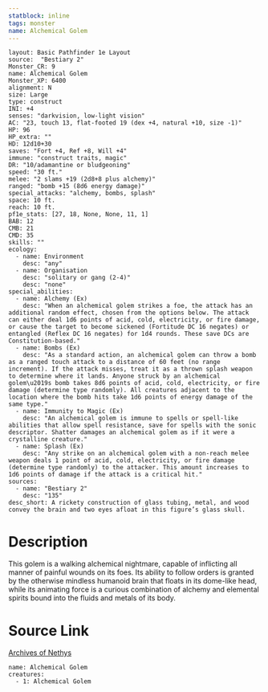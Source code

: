 ```yaml
---
statblock: inline
tags: monster
name: Alchemical Golem
---
```

```statblock
layout: Basic Pathfinder 1e Layout
source:  "Bestiary 2"
Monster_CR: 9
name: Alchemical Golem
Monster_XP: 6400
alignment: N
size: Large
type: construct
INI: +4
senses: "darkvision, low-light vision"
AC: "23, touch 13, flat-footed 19 (dex +4, natural +10, size -1)"
HP: 96
HP_extra: ""
HD: 12d10+30
saves: "Fort +4, Ref +8, Will +4"
immune: "construct traits, magic"
DR: "10/adamantine or bludgeoning"
speed: "30 ft."
melee: "2 slams +19 (2d8+8 plus alchemy)"
ranged: "bomb +15 (8d6 energy damage)"
special_attacks: "alchemy, bombs, splash"
space: 10 ft.
reach: 10 ft.
pf1e_stats: [27, 18, None, None, 11, 1]
BAB: 12
CMB: 21
CMD: 35
skills: ""
ecology:
  - name: Environment
    desc: "any"
  - name: Organisation
    desc: "solitary or gang (2-4)"
    desc: "none"
special_abilities:
  - name: Alchemy (Ex)
    desc: "When an alchemical golem strikes a foe, the attack has an additional random effect, chosen from the options below. The attack can either deal 1d6 points of acid, cold, electricity, or fire damage, or cause the target to become sickened (Fortitude DC 16 negates) or entangled (Reflex DC 16 negates) for 1d4 rounds. These save DCs are Constitution-based."
  - name: Bombs (Ex)
    desc: "As a standard action, an alchemical golem can throw a bomb as a ranged touch attack to a distance of 60 feet (no range increment). If the attack misses, treat it as a thrown splash weapon to determine where it lands. Anyone struck by an alchemical golem\u2019s bomb takes 8d6 points of acid, cold, electricity, or fire damage (determine type randomly). All creatures adjacent to the location where the bomb hits take 1d6 points of energy damage of the same type."
  - name: Immunity to Magic (Ex)
    desc: "An alchemical golem is immune to spells or spell-like abilities that allow spell resistance, save for spells with the sonic descriptor. Shatter damages an alchemical golem as if it were a crystalline creature."
  - name: Splash (Ex)
    desc: "Any strike on an alchemical golem with a non-reach melee weapon deals 1 point of acid, cold, electricity, or fire damage (determine type randomly) to the attacker. This amount increases to 1d6 points of damage if the attack is a critical hit."
sources:
  - name: "Bestiary 2"
    desc: "135"
desc_short: A rickety construction of glass tubing, metal, and wood convey the brain and two eyes afloat in this figure’s glass skull.
```
# Description
This golem is a walking alchemical nightmare, capable of inflicting all manner of painful wounds on its foes. Its ability to follow orders is granted by the otherwise mindless humanoid brain that floats in its dome-like head, while its animating force is a curious combination of alchemy and elemental spirits bound into the fluids and metals of its body.
# Source Link
[Archives of Nethys](https://aonprd.com/MonsterDisplay.aspx?ItemName=Alchemical%20Golem)
```encounter-table
name: Alchemical Golem
creatures:
  - 1: Alchemical Golem
```
